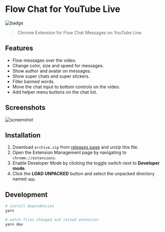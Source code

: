 # Flow Chat for YouTube Live

![badge](https://github.com/fiahfy/youtube-live-chat-flow/workflows/Web%20Extension%20CI/badge.svg)

> Chrome Extension for Flow Chat Messages on YouTube Live.

## Features

- Flow messages over the video.
- Change color, size and speed for messages.
- Show author and avatar on messages.
- Show super chats and super stickers.
- Filter banned words.
- Move the chat input to bottom controls on the video.
- Add helper menu buttons on the chat list.

## Screenshots
![screenshot](.github/img/screenshot2.png)

## Installation

1. Download `archive.zip` from [releases page](https://github.com/fiahfy/youtube-live-chat-flow/releases) and unzip this file.
2. Open the Extension Management page by navigating to `chrome://extensions`.
3. Enable Developer Mode by clicking the toggle switch next to **Developer mode**.
4. Click the **LOAD UNPACKED** button and select the unpacked directory named `app`.

## Development

```bash
# install dependencies
yarn

# watch files changed and reload extension
yarn dev
```
